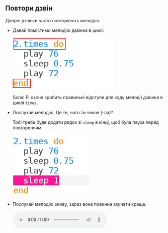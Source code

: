 ## Повтори дзвін

Дверні дзвінки часто повторюють мелодію.

+ Давай помістимо мелодію дзвінка в цикл:
    
    ![знімок екрана](images/tune-times.png)
    
    Sonic Pi охоче зробить правильні відступи для коду мелодії дзвінка в циклі `times`.

+ Послухай мелодію. Це те, чого ти чекав (-ла)?
    
    Тобі треба буде додати рядок зі `sleep` в кінці, щоб була пауза перед повторенням:
    
    ![знімок екрана](images/tune-sleep2.png)

+ Послухай мелодію знову, зараз вона повинна звучати краще.
    
    <div id="audio-preview" class="pdf-hidden">
      <audio controls preload> 
      <source src="resources/doorbell-2.mp3" type="audio/mpeg"> 
      Твій браузер не підтримує елемент <code>audio</code>.
      </audio>
    </div>